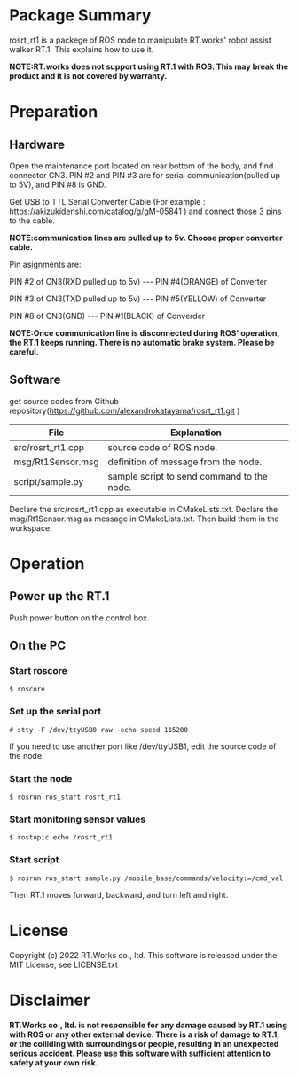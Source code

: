 # Package Summary

rosrt_rt1 is a packege of ROS node to manipulate RT.works' robot assist walker RT.1.
This explains how to use it.

**NOTE:RT.works does not support using RT.1 with ROS. This may break the product and it is not covered by warranty.**

# Preparation

## Hardware

Open the maintenance port located on rear bottom of the body, and find connector CN3.
PIN #2 and PIN #3 are for serial communication(pulled up to 5V), and PIN #8 is GND.

Get USB to TTL Serial Converter Cable
(For example : https://akizukidenshi.com/catalog/g/gM-05841 )
and connect those 3 pins to the cable.

**NOTE:communication lines are pulled up to 5v. Choose proper converter cable.**

Pin asignments are:

PIN #2 of CN3(RXD pulled up to 5v) --- PIN #4(ORANGE) of Converter

PIN #3 of CN3(TXD pulled up to 5v) --- PIN #5(YELLOW) of Converter

PIN #8 of CN3(GND) --- PIN #1(BLACK) of Converder

**NOTE:Once communication line is disconnected during ROS' operation, the RT.1 keeps running. There is no automatic brake system. Please be careful.**

## Software

get source codes from Github repository(https://github.com/alexandrokatayama/rosrt_rt1.git )

File	|Explanation
--	|--
src/rosrt_rt1.cpp | source code of ROS node.
msg/Rt1Sensor.msg | definition of message from the node.
script/sample.py  | sample script to send command to the node.

Declare the src/rosrt_rt1.cpp as executable in CMakeLists.txt.
Declare the msg/Rt1Sensor.msg as message in CMakeLists.txt.
Then build them in the workspace.

# Operation

## Power up the RT.1

Push power button on the control box.

## On the PC

### Start roscore
	$ roscore
### Set up the serial port
```
# stty -F /dev/ttyUSB0 raw -echo speed 115200
```
If you need to use another port like /dev/ttyUSB1, edit the source code of the node.
### Start the node
```
$ rosrun ros_start rosrt_rt1
```
### Start monitoring sensor values
```
$ rostopic echo /rosrt_rt1
```
### Start script
```
$ rosrun ros_start sample.py /mobile_base/commands/velocity:=/cmd_vel
```
Then RT.1 moves forward, backward, and turn left and right.

# License

Copyright (c) 2022 RT.Works co., ltd.
This software is released under the MIT License, see LICENSE.txt

# Disclaimer

**RT.Works co., ltd. is not responsible for any damage caused by RT.1 using with ROS or any other external device.
There is a risk of damage to RT.1, or the colliding with surroundings or people, resulting in an unexpected serious accident.
Please use this software with sufficient attention to safety at your own risk.**
